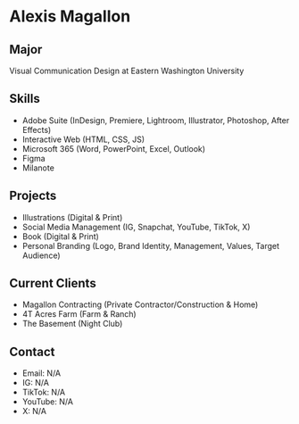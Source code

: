 <!-- Swap profile picture for a professional photo -->
# Alexis Magallon

<!-- Include Web Certificate -->
## Major
Visual Communication Design at Eastern Washington University

<!-- Resume Adjectives? -->
## Skills
* Adobe Suite (InDesign, Premiere, Lightroom, Illustrator, Photoshop, After Effects)
* Interactive Web (HTML, CSS, JS)
* Microsoft 365 (Word, PowerPoint, Excel, Outlook)
* Figma
* Milanote


<!--Include in Portfolio (Insporation, Process, Drafts, Final, Summary)
Create social media accounts and links -->
## Projects
* Illustrations (Digital & Print)
* Social Media Management (IG, Snapchat, YouTube, TikTok, X)
* Book (Digital & Print)
* Personal Branding (Logo, Brand Identity, Management, Values, Target Audience)  

## Current Clients
* Magallon Contracting (Private Contractor/Construction & Home)
* 4T Acres Farm (Farm & Ranch)
* The Basement (Night Club)

## Contact
* Email: N/A
* IG: N/A
* TikTok: N/A
* YouTube: N/A
* X: N/A
<!--
**amagallon41/amagallon41** is a ✨ _special_ ✨ repository because its `README.md` (this file) appears on your GitHub profile.

Here are some ideas to get you started:

- 🔭 I’m currently working on ...
- 🌱 I’m currently learning ...
- 👯 I’m looking to collaborate on ...
- 🤔 I’m looking for help with ...
- 💬 Ask me about ...
- 📫 How to reach me: ...
- 😄 Pronouns: ...
- ⚡ Fun fact: ...
-->
